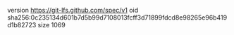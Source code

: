 version https://git-lfs.github.com/spec/v1
oid sha256:0c235134d601b7d5b99d7108013fcff3d71899fdcd8e98265e96b419d1b82723
size 1069

